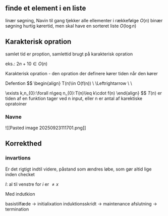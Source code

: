 
## finde et element i en liste

linær søgning, 
	Navin til gang tjekker alle ellementer i rækkefølge
		$O(n)$
binær søgning
		hurtig kørertid, men skal have en sorteret liste
			$O(\log n)$


## Karakterisk opration
samlet tid er proption, samlettid brugt på karakterisk opration


eks.: $2n+10\in O(n)$


Karakterisk opration - den opration der definere kører tiden når den kører

Defention
$$
\begin{align}
T(n)\in O(f(n)) \ \Leftrightarrow \\  \\

\exists k,n_{0}:\forall n\geq n_{0}:T(n)\leq k\cdot f(n)
\end{align}
$$
$T(n)$ er tiden af en funktion tager ved n input, eller n er antal af karektiske opratoiner

### Navne
![[Pasted image 20250923111701.png]]




## Korrekthed

### invartions
Er det rigtigt indtil videre, påstand som ændres løbe, som gør altid lige inden checket

$I:$ al til venstre for $i$ er $\neq x$

Med indutkion



basistilfæde -> initialixation
induktionsskridt -> maintenance
afslutning -> termination
